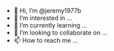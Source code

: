 - 👋 Hi, I’m @jeremy1977b
- 👀 I’m interested in ...
- 🌱 I’m currently learning ...
- 💞️ I’m looking to collaborate on ...
- 📫 How to reach me ...

<!---
jeremy1977b/jeremy1977b is a ✨ special ✨ repository because its `README.md` (this file) appears on your GitHub profile.
You can click the Preview link to take a look at your changes.
--->

